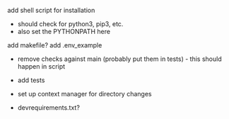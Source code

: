 add shell script for installation

- should check for python3, pip3, etc.
- also set the PYTHONPATH here

add makefile?
add .env_example

- remove checks against main (probably put them in tests) - this should happen in script
- add tests
- set up context manager for directory changes

- devrequirements.txt?
